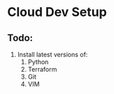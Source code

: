 # Cloud Dev Setup

## Todo:

1. Install latest versions of:
	1. Python
	1. Terraform
	1. Git
	1. VIM
	
